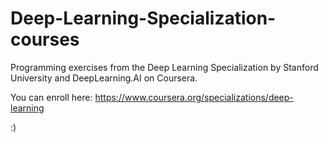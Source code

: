 # Deep-Learning-Specialization-courses
Programming exercises from the Deep Learning Specialization by Stanford University and DeepLearning.AI on Coursera.

You can enroll here: https://www.coursera.org/specializations/deep-learning

:)

